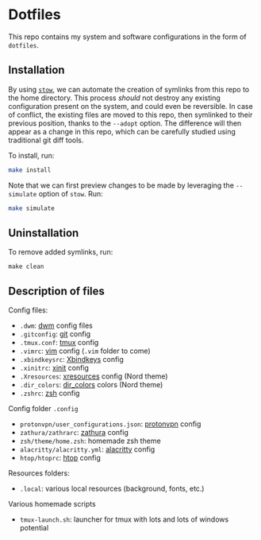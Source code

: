 # Dotfiles

This repo contains my system and software configurations in the form of `dotfiles`.

## Installation
By using [`stow`](https://www.gnu.org/software/stow/), we can automate the creation of symlinks from this repo to the home directory. This process _should_ not destroy any existing configuration present on the system, and could even be reversible. In case of conflict, the existing files are moved to this repo, then symlinked to their previous position, thanks to the `--adopt` option. The difference will then appear as a change in this repo, which can be carefully studied using traditional git diff tools.

To install, run:
```bash
make install
```

Note that we can first preview changes to be made by leveraging the `--simulate` option of `stow`. Run:
```bash
make simulate
```

## Uninstallation
To remove added symlinks, run:
```
make clean
```

## Description of files
Config files:
- `.dwm`: [dwm](https://dwm.suckless.org/) config files
- `.gitconfig`: [git](https://git-scm.com/) config
- `.tmux.conf`: [tmux](https://github.com/tmux/tmux) config
- `.vimrc`: [vim](https://www.vim.org/) config (`.vim` folder to come)
- `.xbindkeysrc`: [Xbindkeys](https://wiki.archlinux.org/title/Xbindkeys) config
- `.xinitrc`: [xinit](https://www.x.org/archive/X11R6.8.2/doc/xinit.1.html) config
- `.Xresources`: [xresources](https://wiki.archlinux.org/title/X_resources) config (Nord theme)
- `.dir_colors`: [dir_colors](https://man.archlinux.org/man/dircolors.1.html) colors (Nord theme)
- `.zshrc`: [zsh](https://www.zsh.org/) config

Config folder `.config`
- `protonvpn/user_configurations.json`: [protonvpn](https://protonvpn.com/) config
- `zathura/zathrarc`: [zathura](https://github.com/pwmt/zathura) config
- `zsh/theme/home.zsh`: homemade zsh theme
- `alacritty/alacritty.yml`: [alacritty](https://github.com/alacritty/alacritty) config
- `htop/htoprc`: [htop](https://htop.dev/) config

Resources folders:
- `.local`: various local resources (background, fonts, etc.)

Various homemade scripts
- `tmux-launch.sh`: launcher for tmux with lots and lots of windows potential
